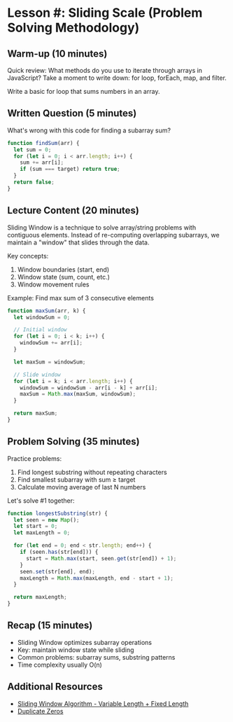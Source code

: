 # Lesson #: Sliding Scale (Problem Solving Methodology)

## Warm-up (10 minutes)

Quick review: What methods do you use to iterate through arrays in JavaScript? Take a moment to write down: for loop, forEach, map, and filter.

Write a basic for loop that sums numbers in an array.

## Written Question (5 minutes)

What's wrong with this code for finding a subarray sum?

```javascript
function findSum(arr) {
  let sum = 0;
  for (let i = 0; i < arr.length; i++) {
    sum += arr[i];
    if (sum === target) return true;
  }
  return false;
}
```

## Lecture Content (20 minutes)

Sliding Window is a technique to solve array/string problems with contiguous elements. Instead of re-computing overlapping subarrays, we maintain a "window" that slides through the data.

Key concepts:

1. Window boundaries (start, end)
2. Window state (sum, count, etc.)
3. Window movement rules

Example: Find max sum of 3 consecutive elements

```javascript
function maxSum(arr, k) {
  let windowSum = 0;

  // Initial window
  for (let i = 0; i < k; i++) {
    windowSum += arr[i];
  }

  let maxSum = windowSum;

  // Slide window
  for (let i = k; i < arr.length; i++) {
    windowSum = windowSum - arr[i - k] + arr[i];
    maxSum = Math.max(maxSum, windowSum);
  }

  return maxSum;
}
```

## Problem Solving (35 minutes)

Practice problems:

1. Find longest substring without repeating characters
2. Find smallest subarray with sum ≥ target
3. Calculate moving average of last N numbers

Let's solve #1 together:

```javascript
function longestSubstring(str) {
  let seen = new Map();
  let start = 0;
  let maxLength = 0;

  for (let end = 0; end < str.length; end++) {
    if (seen.has(str[end])) {
      start = Math.max(start, seen.get(str[end]) + 1);
    }
    seen.set(str[end], end);
    maxLength = Math.max(maxLength, end - start + 1);
  }

  return maxLength;
}
```

## Recap (15 minutes)

- Sliding Window optimizes subarray operations
- Key: maintain window state while sliding
- Common problems: subarray sums, substring patterns
- Time complexity usually O(n)

## Additional Resources

- [Sliding Window Algorithm - Variable Length + Fixed Length](https://www.youtube.com/watch?v=GaXwHThEgGk)
- [Duplicate Zeros](https://leetcode.com/problems/duplicate-zeros/description/?envType=problem-list-v2&envId=two-pointers)
